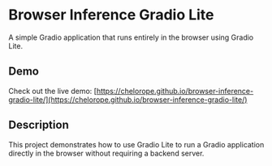 # Browser Inference Gradio Lite

A simple Gradio application that runs entirely in the browser using Gradio Lite.

## Demo

Check out the live demo: [https://chelorope.github.io/browser-inference-gradio-lite/](https://chelorope.github.io/browser-inference-gradio-lite/)

## Description

This project demonstrates how to use Gradio Lite to run a Gradio application directly in the browser without requiring a backend server.
